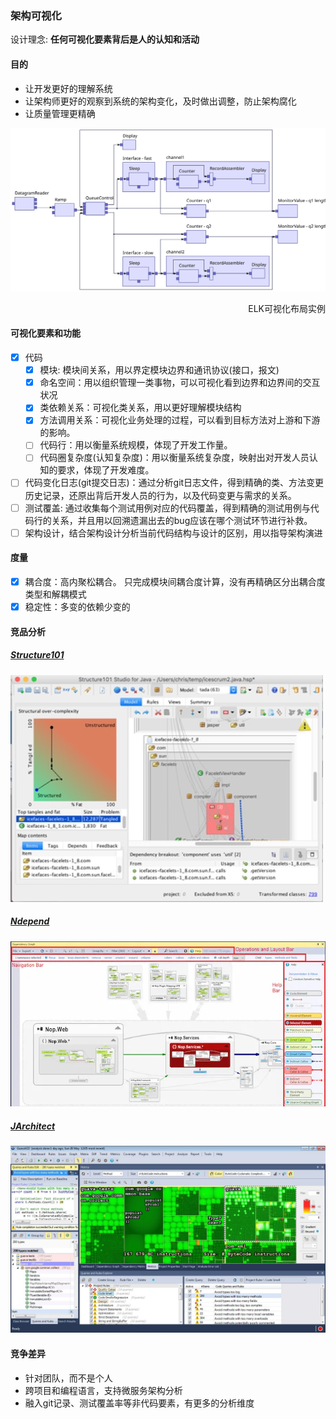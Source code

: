 ### 架构可视化
设计理念: **任何可视化要素背后是人的认知和活动**
#### 目的
- 让开发更好的理解系统
- 让架构师更好的观察到系统的架构变化，及时做出调整，防止架构腐化
- 让质量管理更精确

![ELK可视化布局实例](./example_layout_complexRouter.svg) 
<p align="right">ELK可视化布局实例</p>

#### 可视化要素和功能
- [x] 代码
    - [x] 模块: 模块间关系，用以界定模块边界和通讯协议(接口，报文)
    - [x] 命名空间：用以组织管理一类事物，可以可视化看到边界和边界间的交互状况
    - [x] 类依赖关系：可视化类关系，用以更好理解模块结构
    - [x] 方法调用关系：可视化业务处理的过程，可以看到目标方法对上游和下游的影响。
    - [ ] 代码行：用以衡量系统规模，体现了开发工作量。
    - [ ] 代码圈复杂度(认知复杂度)：用以衡量系统复杂度，映射出对开发人员认知的要求，体现了开发难度。
- [ ] 代码变化日志(git提交日志)：通过分析git日志文件，得到精确的类、方法变更历史记录，还原出背后开发人员的行为，以及代码变更与需求的关系。
- [ ] 测试覆盖: 通过收集每个测试用例对应的代码覆盖，得到精确的测试用例与代码行的关系，并且用以回溯遗漏出去的bug应该在哪个测试环节进行补救。
- [ ] 架构设计，结合架构设计分析当前代码结构与设计的区别，用以指导架构演进

#### 度量
- [x] 耦合度：高内聚松耦合。 只完成模块间耦合度计算，没有再精确区分出耦合度类型和解耦模式
- [x] 稳定性：多变的依赖少变的

#### 竞品分析
##### [Structure101](https://structure101.com/)
![Structure101](./structure101.jpg) 
##### [Ndepend](https://www.ndepend.com/)
![Ndepend](./ndepend-Dependency-Graph-Navigation-Bar_640w.webp) 
##### [JArchitect](https://www.jarchitect.com/)
![JArchitect](./jarchitect_hotmap.jpg) 
#### 竞争差异
- 针对团队，而不是个人
- 跨项目和编程语言，支持微服务架构分析
- 融入git记录、测试覆盖率等非代码要素，有更多的分析维度